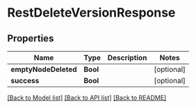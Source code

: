 # RestDeleteVersionResponse

## Properties
Name | Type | Description | Notes
------------ | ------------- | ------------- | -------------
**emptyNodeDeleted** | **Bool** |  | [optional] 
**success** | **Bool** |  | [optional] 

[[Back to Model list]](../README.md#documentation-for-models) [[Back to API list]](../README.md#documentation-for-api-endpoints) [[Back to README]](../README.md)


